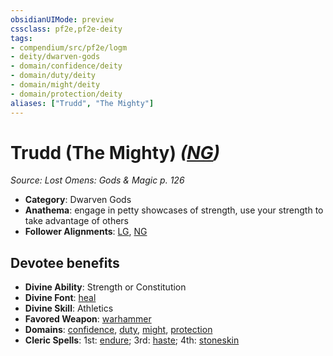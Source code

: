 ```yaml
---
obsidianUIMode: preview
cssclass: pf2e,pf2e-deity
tags:
- compendium/src/pf2e/logm
- deity/dwarven-gods
- domain/confidence/deity
- domain/duty/deity
- domain/might/deity
- domain/protection/deity
aliases: ["Trudd", "The Mighty"]
---
```

# Trudd (The Mighty) *([NG](../../../Rules/traits/neutral-good-b1.md))*  
*Source: Lost Omens: Gods & Magic p. 126*  

- **Category**: Dwarven Gods
- **Anathema**: engage in petty showcases of strength, use your strength to take advantage of others
- **Follower Alignments**: [LG](../../../Rules/traits/lawful-goo-b1.md), [NG](../../../Rules/traits/neutral-good-b1.md)

## Devotee benefits

- **Divine Ability**: Strength or Constitution
- **Divine Font**: [heal](../../spells/heal.md)
- **Divine Skill**: Athletics
- **Favored Weapon**: [warhammer](../../equipment/items/warhammer.md)
- **Domains**: [confidence](../domains.md#Confidence), [duty](../domains.md#Duty), [might](../domains.md#Might), [protection](../domains.md#Protection)
- **Cleric Spells**: 1st: [endure](../../spells/endure-logm.md); 3rd: [haste](../../spells/haste.md); 4th: [stoneskin](../../spells/stoneskin.md)